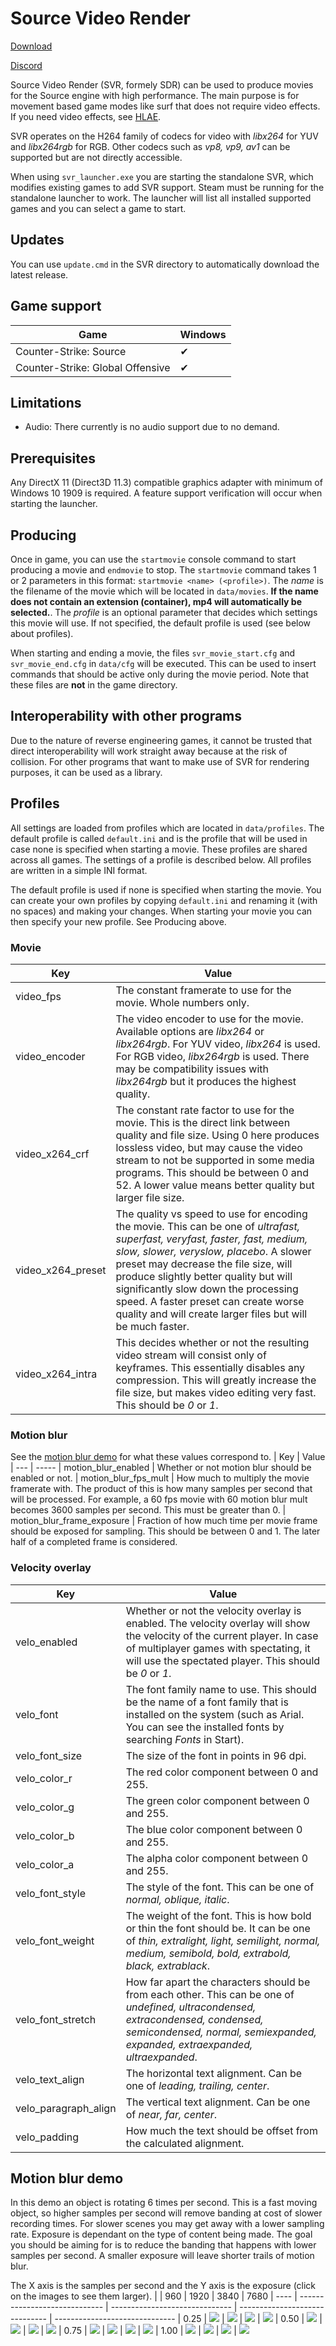 # Source Video Render
[Download](https://github.com/crashfort/SourceDemoRender/releases)

[Discord](https://discord.gg/5t8D68c)

Source Video Render (SVR, formely SDR) can be used to produce movies for the Source engine with high performance. The main purpose is for movement based game modes like surf that does not require video effects. If you need video effects, see [HLAE](https://www.advancedfx.org/).

SVR operates on the H264 family of codecs for video with *libx264* for YUV and *libx264rgb* for RGB. Other codecs such as *vp8, vp9, av1* can be supported but are not directly accessible.

When using `svr_launcher.exe` you are starting the standalone SVR, which modifies existing games to add SVR support. Steam must be running for the standalone launcher to work. The launcher will list all installed supported games and you can select a game to start.

## Updates
You can use `update.cmd` in the SVR directory to automatically download the latest release.

## Game support
| Game          | Windows
| ------------- | -----------------------
| Counter-Strike: Source           | ✔
| Counter-Strike: Global Offensive | ✔

## Limitations
- Audio: There currently is no audio support due to no demand.

## Prerequisites
Any DirectX 11 (Direct3D 11.3) compatible graphics adapter with minimum of Windows 10 1909 is required. A feature support verification will occur when starting the launcher.

## Producing
Once in game, you can use the `startmovie` console command to start producing a movie and `endmovie` to stop. The `startmovie` command takes 1 or 2 parameters in this format: `startmovie <name> (<profile>)`. The *name* is the filename of the movie which will be located in `data/movies`. **If the name does not contain an extension (container), mp4 will automatically be selected.**. The *profile* is an optional parameter that decides which settings this movie will use. If not specified, the default profile is used (see below about profiles).

When starting and ending a movie, the files `svr_movie_start.cfg` and `svr_movie_end.cfg` in `data/cfg` will be executed. This can be used to insert commands that should be active only during the movie period. Note that these files are **not** in the game directory.

## Interoperability with other programs
Due to the nature of reverse engineering games, it cannot be trusted that direct interoperability will work straight away because at the risk of collision. For other programs that want to make use of SVR for rendering purposes, it can be used as a library.

## Profiles
All settings are loaded from profiles which are located in `data/profiles`. The default profile is called `default.ini` and is the profile that will be used in case none is specified when starting a movie. These profiles are shared across all games. The settings of a profile is described below. All profiles are written in a simple INI format.

The default profile is used if none is specified when starting the movie. You can create your own profiles by copying `default.ini` and renaming it (with no spaces) and making your changes. When starting your movie you can then specify your new profile. See Producing above.

### Movie
| Key | Value
| --- | -----
| video_fps | The constant framerate to use for the movie. Whole numbers only.
| video_encoder | The video encoder to use for the movie. Available options are *libx264* or *libx264rgb*. For YUV video, *libx264* is used. For RGB video, *libx264rgb* is used. There may be compatibility issues with *libx264rgb* but it produces the highest quality.
| video_x264_crf | The constant rate factor to use for the movie. This is the direct link between quality and file size. Using 0 here produces lossless video, but may cause the video stream to not be supported in some media programs. This should be between 0 and 52. A lower value means better quality but larger file size.
| video_x264_preset | The quality vs speed to use for encoding the movie. This can be one of *ultrafast, superfast, veryfast, faster, fast, medium, slow, slower, veryslow, placebo*. A slower preset may decrease the file size, will produce slightly better quality but will significantly slow down the processing speed. A faster preset can create worse quality and will create larger files but will be much faster.
| video_x264_intra | This decides whether or not the resulting video stream will consist only of keyframes. This essentially disables any compression. This will greatly increase the file size, but makes video editing very fast. This should be *0* or *1*.

### Motion blur
See the [motion blur demo](#motion-blur-demo) for what these values correspond to.
| Key | Value
| --- | -----
| motion_blur_enabled | Whether or not motion blur should be enabled or not.
| motion_blur_fps_mult | How much to multiply the movie framerate with. The product of this is how many samples per second that will be processed. For example, a 60 fps movie with 60 motion blur mult becomes 3600 samples per second. This must be greater than 0.
| motion_blur_frame_exposure | Fraction of how much time per movie frame should be exposed for sampling. This should be between 0 and 1. The later half of a completed frame is considered.

### Velocity overlay
| Key | Value
| --- | -----
| velo_enabled | Whether or not the velocity overlay is enabled. The velocity overlay will show the velocity of the current player. In case of multiplayer games with spectating, it will use the spectated player. This should be *0* or *1*.
| velo_font | The font family name to use. This should be the name of a font family that is installed on the system (such as Arial. You can see the installed fonts by searching *Fonts* in Start).
| velo_font_size | The size of the font in points in 96 dpi.
| velo_color_r | The red color component between 0 and 255.
| velo_color_g | The green color component between 0 and 255.
| velo_color_b | The blue color component between 0 and 255.
| velo_color_a | The alpha color component between 0 and 255.
| velo_font_style | The style of the font. This can be one of *normal, oblique, italic*.
| velo_font_weight | The weight of the font. This is how bold or thin the font should be. It can be one of *thin, extralight, light, semilight, normal, medium, semibold, bold, extrabold, black, extrablack*.
| velo_font_stretch | How far apart the characters should be from each other. This can be one of *undefined, ultracondensed, extracondensed, condensed, semicondensed, normal, semiexpanded, expanded, extraexpanded, ultraexpanded*.
| velo_text_align | The horizontal text alignment. Can be one of *leading, trailing, center*.
| velo_paragraph_align | The vertical text alignment. Can be one of *near, far, center*.
| velo_padding | How much the text should be offset from the calculated alignment.

## Motion blur demo
In this demo an object is rotating 6 times per second. This is a fast moving object, so higher samples per second will remove banding at cost of slower recording times. For slower scenes you may get away with a lower sampling rate. Exposure is dependant on the type of content being made. The goal you should be aiming for is to reduce the banding that happens with lower samples per second. A smaller exposure will leave shorter trails of motion blur.

The X axis is the samples per second and the Y axis is the exposure (click on the images to see them larger).
|      | 960                           | 1920                           | 3840                           | 7680
| ---- | ----------------------------- | ------------------------------ | ------------------------------ | ------------------------------
| 0.25 | ![](media/mosample_960_025.png) | ![](media/mosample_1920_025.png) | ![](media/mosample_3840_025.png) | ![](media/mosample_7680_025.png)
| 0.50 | ![](media/mosample_960_050.png) | ![](media/mosample_1920_050.png) | ![](media/mosample_3840_050.png) | ![](media/mosample_7680_050.png)
| 0.75 | ![](media/mosample_960_075.png) | ![](media/mosample_1920_075.png) | ![](media/mosample_3840_075.png) | ![](media/mosample_7680_075.png)
| 1.00 | ![](media/mosample_960_100.png) | ![](media/mosample_1920_100.png) | ![](media/mosample_3840_100.png) | ![](media/mosample_7680_100.png)
